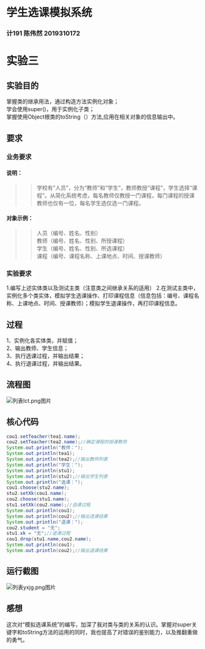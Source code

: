 # 学生选课模拟系统
### 计191 陈伟然 2019310172
# 实验三
## 实验目的
掌握类的继承用法，通过构造方法实例化对象；<br>
学会使用super()，用于实例化子类；<br>
掌握使用Object根类的toString（）方法,应用在相关对象的信息输出中。
## 要求
### 业务要求
#### 说明：
>>学校有“人员”，分为“教师”和“学生”，教师教授“课程”，学生选择“课程”。从简化系统考虑，每名教师仅教授一门课程，每门课程的授课教师也仅有一位，每名学生选仅选一门课程。<br>

#### 对象示例：
>>人员（编号、姓名、性别）<br>
>>教师（编号、姓名、性别、所授课程）<br>
>>学生（编号、姓名、性别、所选课程）<br>
>>课程（编号、课程名称、上课地点、时间、授课教师）<br>
### 实验要求
1.编写上述实体类以及测试主类（注意类之间继承关系的适用）
2.在测试主类中，实例化多个类实体，模拟学生选课操作、打印课程信息（信息包括：编号、课程名称、上课地点、时间、授课教师）；模拟学生退课操作，再打印课程信息。
## 过程
1、实例化各实体类，并赋值；<br>
2、输出教师、学生信息；<br>
3、执行选课过程，并输出结果；<br>
4、执行退课过程，并输出结果。<br>
## 流程图
![列表lct.png图片]( "流程图") 
## 核心代码
```JAVA
cou1.setTeacher(tea1.name);
cou2.setTeacher(tea2.name);//确定课程的授课教师
System.out.println("教师：");
System.out.println(tea1);
System.out.println(tea2);//输出教师列表
System.out.println("学生：");
System.out.println(stu1);
System.out.println(stu2);//输出学生列表
System.out.println("选课：");
cou1.choose(stu2.name);
stu2.setXk(cou1.name);
cou2.choose(stu1.name);
stu1.setXk(cou2.name);//选课过程
System.out.println(cou1);
System.out.println(cou2);//输出选课结果
System.out.println("退课：");
cou2.student = "无";
stu1.xk = "无";//退课过程
cou1.drop(stu1.name,cou2.name);
System.out.println(cou1);
System.out.println(cou2);//输出退课结果
```
## 运行截图
![列表yxjg.png图片](https://github.com/bcl-An/Course/blob/main/yxjg.png "运行结果") 
## 感想
这次对“模拟选课系统”的编写，加深了我对类与类的关系的认识。掌握对super关键字和toString方法的运用的同时，我也提高了对错误的鉴别能力，以及推翻重做的勇气。
